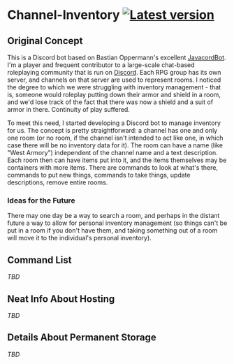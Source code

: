 # Channel-Inventory <a href="#"><img src="https://img.shields.io/badge/Version-0.0.1-brightgreen.svg" alt="Latest version"></a>

## Original Concept
This is a Discord bot based on Bastian Oppermann's excellent [JavacordBot](https://github.com/BtoBastian/JavacordBot).
I'm a player and frequent contributor to a large-scale chat-based roleplaying community that is run
on [Discord](https://discordapp.com/). Each RPG group has its own server, and channels on that server
are used to represent rooms.  I noticed the degree to which we were struggling with inventory
management - that is, someone would roleplay putting down their armor and shield in a room, and
we'd lose track of the fact that there was now a shield and a suit of armor in there.  Continuity
of play suffered.

To meet this need, I started developing a Discord bot to manage inventory for us.  The concept is
pretty straightforward: a channel has one and only one room (or no room, if the channel isn't 
intended to act like one, in which case there will be no inventory data for it).  The room can
have a name (like "West Armory") independent of the channel name and a text description.  Each room
then can have items put into it, and the items themselves may be containers with more items. There
are commands to look at what's there, commands to put new things, commands to take things, update
descriptions, remove entire rooms.

### Ideas for the Future
There may one day be a way to search a room, and perhaps in
the distant future a way to allow for personal inventory management (so things can't be put in a
room if you don't have them, and taking something out of a room will move it to the individual's
personal inventory).

## Command List
_TBD_

## Neat Info About Hosting
_TBD_

## Details About Permanent Storage
_TBD_
